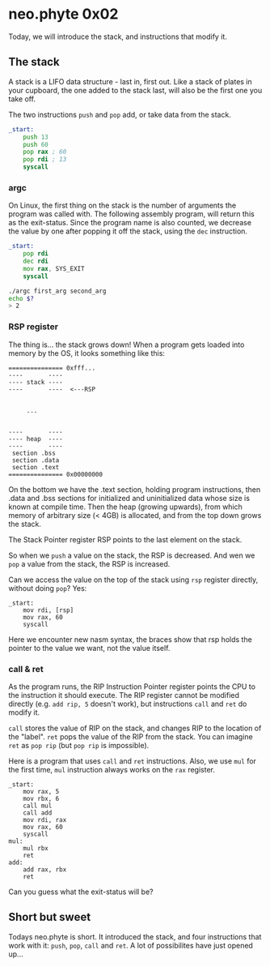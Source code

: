 # neo.phyte 0x02

Today, we will introduce the stack, and instructions that modify it. 

## The stack

A stack is a LIFO data structure - last in, first out. Like a stack of plates
in your cupboard, the one added to the stack last, will also be the first one
you take off.

The two instructions `push` and `pop` add, or take data from the stack.

```asm
_start:
	push 13
	push 60
	pop rax ; 60
	pop rdi ; 13
	syscall
```

### argc

On Linux, the first thing on the stack is the number of arguments the program
was called with. The following assembly program, will return this as the
exit-status. Since the program name is also counted, we decrease the value by
one after popping it off the stack, using the `dec` instruction.

```asm
_start:
	pop rdi
    dec rdi
	mov rax, SYS_EXIT
	syscall
```

```sh
./argc first_arg second_arg
echo $?
> 2
```

### RSP register

The thing is... the stack grows down! When a program gets loaded into memory
by the OS, it looks something like this:

```
=============== 0xfff...
----       ----
---- stack ----
----       ----  <---RSP


     ...


----       ----
---- heap  ----
----       ----
 section .bss
 section .data
 section .text
=============== 0x00000000
```

On the bottom we have the .text section, holding program instructions, then
.data and .bss sections for initialized and uninitialized data whose size is
known at compile time. Then the heap (growing upwards), from which memory
of arbitrary size (< 4GB) is allocated, and from the top down grows the
stack.

The Stack Pointer register RSP points to the last element on the stack.

So when we `push` a value on the stack, the RSP is decreased.
And wen we `pop` a value from the stack, the RSP is increased.

Can we access the value on the top of the stack using `rsp` register directly,
without doing `pop`? Yes:

```
_start:
	mov rdi, [rsp]
	mov rax, 60
	syscall
```

Here we encounter new nasm syntax, the braces show that rsp holds the pointer
to the value we want, not the value itself.

### call & ret

As the program runs, the RIP Instruction Pointer register points the CPU to
the instruction it should execute. The RIP register cannot be modified
directly (e.g. `add rip, 5` doesn't work), but instructions `call` and `ret`
do modify it.

`call` stores the value of RIP on the stack, and changes RIP to the
location of the "label". `ret` pops the value of the RIP from the stack.
You can imagine `ret` as `pop rip` (but `pop rip` is impossible).

Here is a program that uses `call` and `ret` instructions. Also, we use `mul`
for the first time, `mul` instruction always works on the `rax` register.

```
_start:
	mov rax, 5
	mov rbx, 6
	call mul
	call add
	mov rdi, rax
	mov rax, 60
	syscall
mul:
	mul rbx
	ret
add:
	add rax, rbx
	ret
```

Can you guess what the exit-status will be?

## Short but sweet

Todays neo.phyte is short. It introduced the stack, and four instructions that
work with it: `push`, `pop`, `call` and `ret`. A lot of possibilites have
just opened up...
